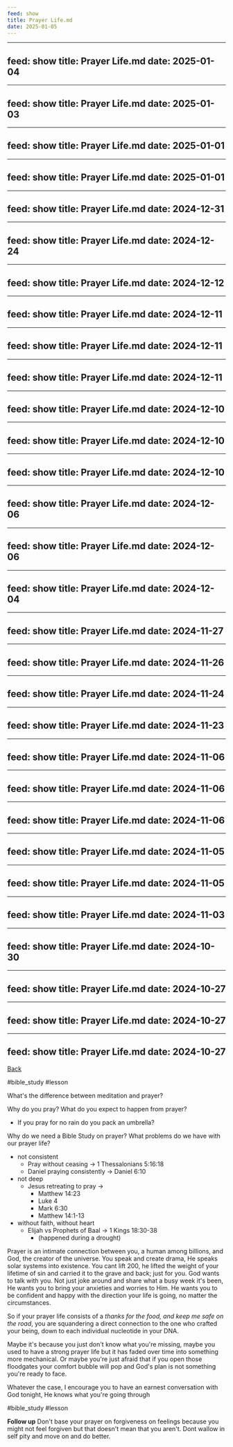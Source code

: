 ```yaml
---
feed: show
title: Prayer Life.md
date: 2025-01-05
---
```

---
feed: show
title: Prayer Life.md
date: 2025-01-04
---
---
feed: show
title: Prayer Life.md
date: 2025-01-03
---
---
feed: show
title: Prayer Life.md
date: 2025-01-01
---
---
feed: show
title: Prayer Life.md
date: 2025-01-01
---
---
feed: show
title: Prayer Life.md
date: 2024-12-31
---
---
feed: show
title: Prayer Life.md
date: 2024-12-24
---
---
feed: show
title: Prayer Life.md
date: 2024-12-12
---
---
feed: show
title: Prayer Life.md
date: 2024-12-11
---
---
feed: show
title: Prayer Life.md
date: 2024-12-11
---
---
feed: show
title: Prayer Life.md
date: 2024-12-11
---
---
feed: show
title: Prayer Life.md
date: 2024-12-10
---
---
feed: show
title: Prayer Life.md
date: 2024-12-10
---
---
feed: show
title: Prayer Life.md
date: 2024-12-10
---
---
feed: show
title: Prayer Life.md
date: 2024-12-06
---
---
feed: show
title: Prayer Life.md
date: 2024-12-06
---
---
feed: show
title: Prayer Life.md
date: 2024-12-04
---
---
feed: show
title: Prayer Life.md
date: 2024-11-27
---
---
feed: show
title: Prayer Life.md
date: 2024-11-26
---
---
feed: show
title: Prayer Life.md
date: 2024-11-24
---
---
feed: show
title: Prayer Life.md
date: 2024-11-23
---
---
feed: show
title: Prayer Life.md
date: 2024-11-06
---
---
feed: show
title: Prayer Life.md
date: 2024-11-06
---
---
feed: show
title: Prayer Life.md
date: 2024-11-06
---
---
feed: show
title: Prayer Life.md
date: 2024-11-05
---
---
feed: show
title: Prayer Life.md
date: 2024-11-05
---
---
feed: show
title: Prayer Life.md
date: 2024-11-03
---
---
feed: show
title: Prayer Life.md
date: 2024-10-30
---
---
feed: show
title: Prayer Life.md
date: 2024-10-27
---
---
feed: show
title: Prayer Life.md
date: 2024-10-27
---
---
feed: show
title: Prayer Life.md
date: 2024-10-27
---
[Back](./index.md)

#bible_study #lesson 

What's the difference between meditation and prayer?

Why do you pray? 
What do you expect to happen from prayer?
* If you pray for no rain do you pack an umbrella?

Why do we need a Bible Study on prayer?
What problems do we have with our prayer life?

* not consistent
	* Pray without ceasing  ->  1 Thessalonians 5:16:18
	* Daniel praying consistently -> Daniel 6:10
* not deep
	* Jesus retreating to pray -> 
		* Matthew 14:23
		* Luke 4
		* Mark 6:30
		* Matthew 14:1-13
* without faith, without heart
	* Elijah vs Prophets of Baal -> 1 Kings 18:30-38
		* (happened during a drought)
		

Prayer is an intimate connection between you, a human among billions, and God, the creator of the universe. 
You speak and create drama, He speaks solar systems into existence.
You cant lift 200, he lifted the weight of your lifetime of sin and carried it to the grave and back; just for you.
God wants to talk with you.
Not just joke around and share what a busy week it's been, He wants you to bring your anxieties and worries to Him.
He wants you to be confident and happy with the direction your life is going, no matter the circumstances.

So if your prayer life consists of a *thanks for the food, and keep me safe on the road*, you are squandering a direct connection to the one who crafted your being, down to each individual nucleotide in your DNA.

Maybe it's because you just don't know what you're missing, maybe you used to have a strong prayer life but it has faded over time into something more mechanical.
Or maybe you're just afraid that if you open those floodgates your comfort bubble will pop and God's plan is not something you're ready to face.

Whatever the case, I encourage you to have an earnest conversation with God tonight, He knows what you're going through

#bible_study #lesson 

**Follow up**
Don't base your prayer on forgiveness on feelings because you might not feel forgiven but that doesn't mean that you aren't. Dont wallow in self pity and move on and do better.